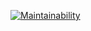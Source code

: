 [![Maintainability](https://api.codeclimate.com/v1/badges/204b8024374476650831/maintainability)](https://codeclimate.com/github/unimilk456/java-project-61/maintainability)